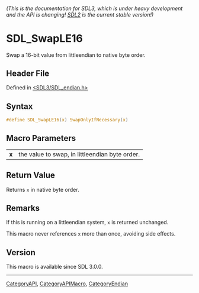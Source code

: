 ###### (This is the documentation for SDL3, which is under heavy development and the API is changing! [SDL2](https://wiki.libsdl.org/SDL2/) is the current stable version!)
# SDL_SwapLE16

Swap a 16-bit value from littleendian to native byte order.

## Header File

Defined in [<SDL3/SDL_endian.h>](https://github.com/libsdl-org/SDL/blob/main/include/SDL3/SDL_endian.h)

## Syntax

```c
#define SDL_SwapLE16(x) SwapOnlyIfNecessary(x)
```

## Macro Parameters

|           |                                                |
| --------- | ---------------------------------------------- |
| **x**     | the value to swap, in littleendian byte order. |

## Return Value

Returns `x` in native byte order.

## Remarks

If this is running on a littleendian system, `x` is returned unchanged.

This macro never references `x` more than once, avoiding side effects.

## Version

This macro is available since SDL 3.0.0.

----
[CategoryAPI](CategoryAPI), [CategoryAPIMacro](CategoryAPIMacro), [CategoryEndian](CategoryEndian)


